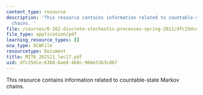 ```yaml
---
content_type: resource
description: 'This resource contains information related to countable-state Markov
  chains. '
file: /courses/6-262-discrete-stochastic-processes-spring-2011/dfc25dce63b06ae84b8c966e53b3cd67_MIT6_262S11_lec17.pdf
file_type: application/pdf
learning_resource_types: []
ocw_type: OCWFile
resourcetype: Document
title: MIT6_262S11_lec17.pdf
uid: dfc25dce-63b0-6ae8-4b8c-966e53b3cd67
---
```

This resource contains information related to countable-state Markov chains. 


